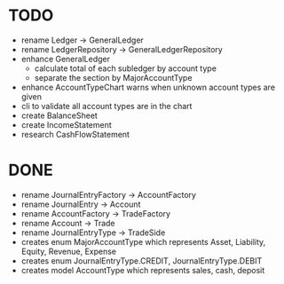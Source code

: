 # TODO
- rename Ledger -> GeneralLedger
- rename LedgerRepository -> GeneralLedgerRepository
- enhance GeneralLedger
  - calculate total of each subledger by account type
  - separate the section by MajorAccountType
- enhance AccountTypeChart warns when unknown account types are given
- cli to validate all account types are in the chart
- create BalanceSheet
- create IncomeStatement
- research CashFlowStatement
# DONE
- rename JournalEntryFactory -> AccountFactory
- rename JournalEntry -> Account
- rename AccountFactory -> TradeFactory
- rename Account -> Trade
- rename JournalEntryType -> TradeSide
- creates enum MajorAccountType which represents Asset, Liability, Equity, Revenue, Expense
- creates enum JournalEntryType.CREDIT, JournalEntryType.DEBIT
- creates model AccountType which represents sales, cash, deposit
